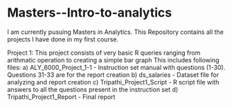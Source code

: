 # Masters--Intro-to-analytics
I am currently pusuing Masters in Analytics. This Repository contains all the projects I have done in my first course.

Project 1: This project consists of very basic R queries ranging from arithmatic operation to creating a simple bar graph
This includes following files:
a) ALY_6000_Project_1-1 - Instruction set manual with questions (1-30). Questions 31-33 are for the report creation
b) ds_salaries - Dataset file for analyzing and report creation
c) Tripathi_Project1_Script - R script file with answers to all the questions present in the instruction set
d) Tripathi_Project1_Report - Final report 
